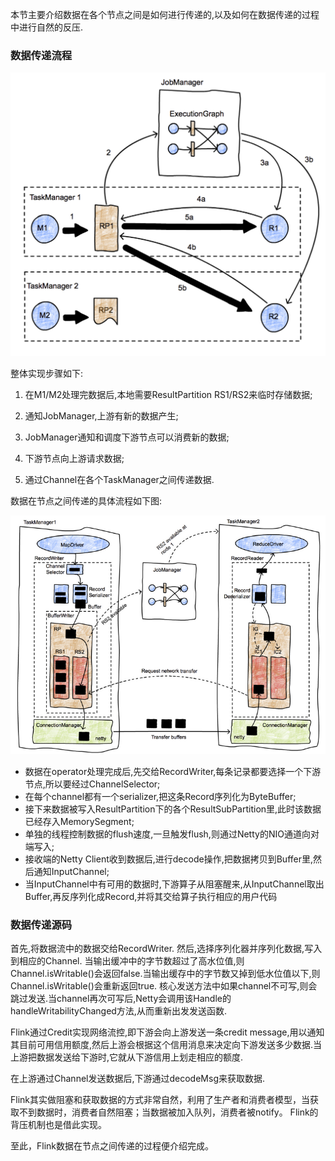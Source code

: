 本节主要介绍数据在各个节点之间是如何进行传递的,以及如何在数据传递的过程中进行自然的反压.

### 数据传递流程

![Shuffle](../assets/img/flink/shuffle.png "Shuffle")

整体实现步骤如下:

 1. 在M1/M2处理完数据后,本地需要ResultPartition RS1/RS2来临时存储数据;

 2. 通知JobManager,上游有新的数据产生;

 3. JobManager通知和调度下游节点可以消费新的数据;

 4. 下游节点向上游请求数据;

 5. 通过Channel在各个TaskManager之间传递数据.

数据在节点之间传递的具体流程如下图:

![Shuffle-data](../assets/img/flink/shuffle-data.png "Shuffle-data")

 * 数据在operator处理完成后,先交给RecordWriter,每条记录都要选择一个下游节点,所以要经过ChannelSelector;
 * 在每个channel都有一个serializer,把这条Record序列化为ByteBuffer;
 * 接下来数据被写入ResultPartition下的各个ResultSubPartition里,此时该数据已经存入MemorySegment;
 * 单独的线程控制数据的flush速度,一旦触发flush,则通过Netty的NIO通道向对端写入;
 * 接收端的Netty Client收到数据后,进行decode操作,把数据拷贝到Buffer里,然后通知InputChannel;
 * 当InputChannel中有可用的数据时,下游算子从阻塞醒来,从InputChannel取出Buffer,再反序列化成Record,并将其交给算子执行相应的用户代码

### 数据传递源码

首先,将数据流中的数据交给RecordWriter.
然后,选择序列化器并序列化数据,写入到相应的Channel.
当输出缓冲中的字节数超过了高水位值,则Channel.isWritable()会返回false.当输出缓存中的字节数又掉到低水位值以下,则Channel.isWritable()会重新返回true.
核心发送方法中如果channel不可写,则会跳过发送.当channel再次可写后,Netty会调用该Handle的handleWritabilityChanged方法,从而重新出发发送函数.

Flink通过Credit实现网络流控,即下游会向上游发送一条credit message,用以通知其目前可用信用额度,然后上游会根据这个信用消息来决定向下游发送多少数据.当
上游把数据发送给下游时,它就从下游信用上划走相应的额度.

在上游通过Channel发送数据后,下游通过decodeMsg来获取数据.

Flink其实做阻塞和获取数据的方式非常自然，利用了生产者和消费者模型，当获取不到数据时，消费者自然阻塞；当数据被加入队列，消费者被notify。
Flink的背压机制也是借此实现。

至此，Flink数据在节点之间传递的过程便介绍完成。